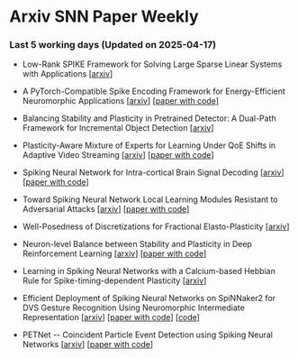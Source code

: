 # Arxiv SNN Paper Weekly


 ### **Last 5 working days (Updated on 2025-04-17)** 


- Low-Rank SPIKE Framework for Solving Large Sparse Linear Systems with Applications [[arxiv](https://arxiv.org/abs/2504.11167)]

- A PyTorch-Compatible Spike Encoding Framework for Energy-Efficient Neuromorphic Applications [[arxiv](https://arxiv.org/abs/2504.11026)] [[paper with code](https://paperswithcode.com/paper/a-pytorch-compatible-spike-encoding-framework)]

- Balancing Stability and Plasticity in Pretrained Detector: A Dual-Path Framework for Incremental Object Detection [[arxiv](https://arxiv.org/abs/2504.10214)]

- Plasticity-Aware Mixture of Experts for Learning Under QoE Shifts in Adaptive Video Streaming [[arxiv](https://arxiv.org/abs/2504.09906)] [[paper with code](https://paperswithcode.com/paper/plasticity-aware-mixture-of-experts-for)]

- Spiking Neural Network for Intra-cortical Brain Signal Decoding [[arxiv](https://arxiv.org/abs/2504.09213)] [[paper with code](https://paperswithcode.com/paper/spiking-neural-network-for-intra-cortical)]

- Toward Spiking Neural Network Local Learning Modules Resistant to Adversarial Attacks [[arxiv](https://arxiv.org/abs/2504.08897)] [[paper with code](https://paperswithcode.com/paper/toward-spiking-neural-network-local-learning)]

- Well-Posedness of Discretizations for Fractional Elasto-Plasticity [[arxiv](https://arxiv.org/abs/2504.08450)]

- Neuron-level Balance between Stability and Plasticity in Deep Reinforcement Learning [[arxiv](https://arxiv.org/abs/2504.08000)] [[paper with code](https://paperswithcode.com/paper/neuron-level-balance-between-stability-and)]

- Learning in Spiking Neural Networks with a Calcium-based Hebbian Rule for Spike-timing-dependent Plasticity [[arxiv](https://arxiv.org/abs/2504.06796)]

- Efficient Deployment of Spiking Neural Networks on SpiNNaker2 for DVS Gesture Recognition Using Neuromorphic Intermediate Representation [[arxiv](https://arxiv.org/abs/2504.06748)] [[paper with code](https://paperswithcode.com/paper/efficient-deployment-of-spiking-neural)] [[code](https://gitlab.com/Sirine_Arfa/deep-snn-deployment-on-spinnaker2-single-chip-using-nir)]

- PETNet -- Coincident Particle Event Detection using Spiking Neural Networks [[arxiv](https://arxiv.org/abs/2504.06730)] [[paper with code](https://paperswithcode.com/paper/petnet-coincident-particle-event-detection)]

